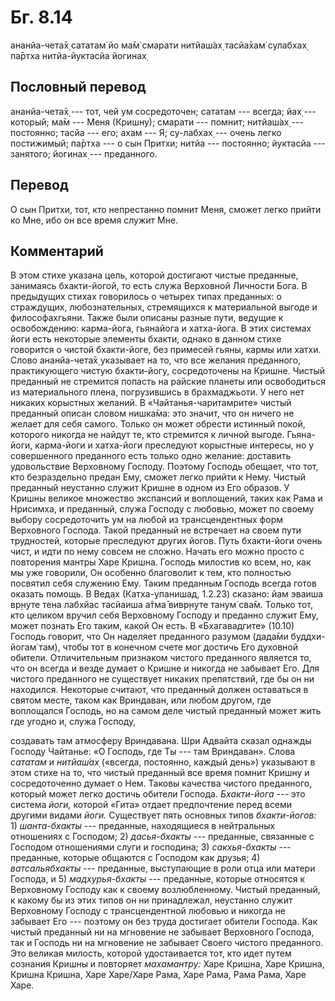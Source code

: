 # Бг. 8.14
ананйа-чета̄х̣ сататам̇
йо ма̄м̇ смарати нитйаш́ах̣
тасйа̄хам̇ сулабхах̣ па̄ртха
нитйа-йуктасйа йогинах̣
## Пословный перевод

ананйа-чета̄х̣ --- тот, чей ум сосредоточен; сататам --- всегда; йах̣ ---
который; ма̄м --- Меня (Кришну); смарати --- помнит; нитйаш́ах̣ ---
постоянно; тасйа --- его; ахам --- Я; су-лабхах̣ --- очень легко
постижимый; па̄ртха --- о сын Притхи; нитйа --- постоянно; йуктасйа ---
занятого; йогинах̣ --- преданного.

## Перевод

О сын Притхи, тот, кто непрестанно помнит Меня, сможет легко прийти ко
Мне, ибо он все время служит Мне.

## Комментарий

В этом стихе указана цель, которой достигают чистые преданные, занимаясь
бхакти-йогой, то есть служа Верховной Личности Бога. В предыдущих стихах
говорилось о четырех типах преданных: о страждущих, любознательных,
стремящихся к материальной выгоде и философахгьяни. Также были описаны
разные пути, ведущие к освобождению: карма-йога, гьянайога и хатха-йога.
В этих системах йоги есть некоторые элементы бхакти, однако в данном
стихе говорится о чистой бхакти-йоге, без примесей гьяны, кармы или
хатхи. Слово ананйа-чета̄х̣ указывает на то, что все желания преданного,
практикующего чистую бхакти-йогу, сосредоточены на Кришне. Чистый
преданный не стремится попасть на райские планеты или освободиться из
материального плена, погрузившись в брахмаджьоти. У него нет никаких
корыстных желаний. В «Чайтанья-чаритамрите» чистый преданный описан
словом нишка̄ма: это значит, что он ничего не желает для себя самого.
Только он может обрести истинный покой, которого никогда не найдут те,
кто стремится к личной выгоде. Гьяна-йоги, карма-йоги и хатха-йоги
преследуют корыстные интересы, но у совершенного преданного есть только
одно желание: доставить удовольствие Верховному Господу. Поэтому Господь
обещает, что тот, кто безраздельно предан Ему, сможет легко прийти к
Нему. Чистый преданный неустанно служит Кришне в одном из Его образов. У
Кришны великое множество экспансий и воплощений, таких как Рама и
Нрисимха, и преданный, служа Господу с любовью, может по своему выбору
сосредоточить ум на любой из трансцендентных форм Верховного Господа.
Такой преданный не встречает на своем пути трудностей, которые
преследуют других йогов. Путь бхакти-йоги очень чист, и идти по нему
совсем не сложно. Начать его можно просто с повторения мантры Харе
Кришна. Господь милостив ко всем, но, как мы уже говорили, Он особенно
благоволит к тем, кто полностью посвятил себя служению Ему. Таким
преданным Господь всегда готов оказать помощь. В Ведах (Катха-упанишад,
1.2.23) сказано: йам эваиша вр̣н̣уте тена лабхйас тасйаиша а̄тма̄ вивр̣н̣уте
танум̇ сва̄м. Только тот, кто целиком вручил себя Верховному Господу и
преданно служит Ему, может познать Его таким, какой Он есть. В
«Бхагавадгите» (10.10) Господь говорит, что Он наделяет преданного
разумом (дада̄ми буддхи-йогам̇ там̇), чтобы тот в конечном счете мог
достичь Его духовной обители. Отличительным признаком чистого преданного
является то, что он всегда и везде думает о Кришне и никогда не забывает
Его. Для чистого преданного не существует никаких препятствий, где бы он
ни находился. Некоторые считают, что преданный должен оставаться в
святом месте, таком как Вриндаван, или любом другом, где воплощался
Господь, но на самом деле чистый преданный может жить где угодно и,
служа Господу,

создавать там атмосферу Вриндавана. Шри Адвайта сказал однажды Господу
Чайтанье: «О Господь, где Ты --- там Вриндаван». Слова *сататам* и
*нитйаш́ах̣* («всегда, постоянно, каждый день») указывают в этом стихе на
то, что чистый преданный все время помнит Кришну и сосредоточенно думает
о Нем. Таковы качества чистого преданного, который может легко достичь
обители Господа. *Бхакти-йога* --- это система *йоги,* которой «Гита»
отдает предпочтение перед всеми другими видами *йоги.* Существует пять
основных типов *бхакти-йогов:* 1) *шанта-бхакты* --- преданные,
находящиеся в нейтральных отношениях с Господом; 2) *дасья-бхакты* ---
преданные, связанные с Господом отношениями слуги и господина; 3)
*сакхья-бхакты* --- преданные, которые общаются с Господом как друзья;
4) *ватсальябхакты* --- преданные, выступающие в роли отца или матери
Господа, и 5) *мадхурья-бхакты* --- преданные, которые относятся к
Верховному Господу как к своему возлюбленному. Чистый преданный, к
какому бы из этих типов он ни принадлежал, неустанно служит Верховному
Господу с трансцендентной любовью и никогда не забывает Его --- поэтому
он без труда достигает обители Господа. Как чистый преданный ни на
мгновение не забывает Верховного Господа, так и Господь ни на мгновение
не забывает Своего чистого преданного. Это великая милость, которой
удостаивается тот, кто идет путем сознания Кришны и повторяет
*махамантру:* Харе Кришна, Харе Кришна, Кришна Кришна, Харе Харе/Харе
Рама, Харе Рама, Рама Рама, Харе Харе.
